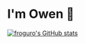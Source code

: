 # I'm Owen 👋

<!--
**froguro/froguro** is a ✨ _special_ ✨ repository because its `README.md` (this file) appears on your GitHub profile.

Here are some ideas to get you started:

- 🔭 I’m currently working on ...
- 🌱 I’m currently learning ...
- 👯 I’m looking to collaborate on ...
- 🤔 I’m looking for help with ...
- 💬 Ask me about ...
- 📫 How to reach me: ...
- 😄 Pronouns: ...
- ⚡ Fun fact: ...
-->
[![froguro's GitHub stats](https://github-readme-stats.vercel.app/api?username=froguro)](https://github.com/froguro/github-readme-stats)
